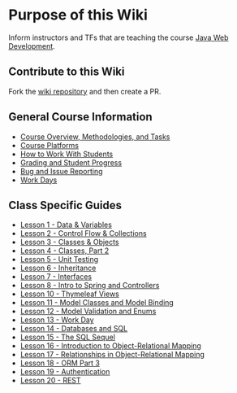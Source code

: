 # Purpose of this Wiki

Inform instructors and TFs that are teaching the course [Java Web Development](https://education.launchcode.org/java-web-development/).

## Contribute to this Wiki

Fork the [wiki repository](https://github.com/LaunchCodeEducation/java-web-development-wiki) and then create a PR.

## General Course Information

* [Course Overview, Methodologies, and Tasks](https://github.com/LaunchCodeEducation/java-web-development/wiki/Course-Overview-and-Structure)
* [Course Platforms](https://github.com/LaunchCodeEducation/java-web-development/wiki/Course-Platforms)
* [How to Work With Students](https://github.com/LaunchCodeEducation/java-web-development/wiki/Working-With-Students)
* [Grading and Student Progress](https://github.com/LaunchCodeEducation/java-web-development/wiki/Grading-and-Student-Progress)
* [Bug and Issue Reporting](https://github.com/LaunchCodeEducation/java-web-development/wiki/Course-Overview-and-Structure#Bug-and-Issue-Reporting)
* [Work Days](https://github.com/LaunchCodeEducation/java-web-development/wiki/Work-Day)

## Class Specific Guides

* [Lesson 1 - Data & Variables](https://github.com/LaunchCodeEducation/java-web-development/wiki/Lesson-1-(Data-&-Variables))
* [Lesson 2 - Control Flow & Collections](https://github.com/LaunchCodeEducation/java-web-development/wiki/Lesson-2-(ControlFlow-&-Collections))
* [Lesson 3 - Classes & Objects](https://github.com/LaunchCodeEducation/java-web-development/wiki/Lesson-3-(Classes-&-Objects))
* [Lesson 4 - Classes, Part 2](https://github.com/LaunchCodeEducation/java-web-development/wiki/Lesson-4-(Classes-Part-2))
* [Lesson 5 - Unit Testing](https://github.com/LaunchCodeEducation/java-web-development/wiki/Lesson-5-(Unit-Testing))
* [Lesson 6 - Inheritance](https://github.com/LaunchCodeEducation/java-web-development/wiki/Lesson-6-(Inheritance))
* [Lesson 7 - Interfaces](https://github.com/LaunchCodeEducation/java-web-development/wiki/Lesson-7-(Interfaces))
* [Lesson 8 - Intro to Spring and Controllers](https://github.com/LaunchCodeEducation/java-web-development/wiki/Lesson-8-(Intro-to-Spring-and-Controllers))
* [Lesson 10 - Thymeleaf Views](https://github.com/LaunchCodeEducation/java-web-development/wiki/Lesson-10-(Thymeleaf-views))
* [Lesson 11 - Model Classes and Model Binding](https://github.com/LaunchCodeEducation/java-web-development/wiki/Lesson-11-(Model-Classes-and-Model-Binding))
* [Lesson 12 - Model Validation and Enums](https://github.com/LaunchCodeEducation/java-web-development/wiki/Lesson-12-(Model-Validation-and-Enums))
* [Lesson 13 - Work Day](https://github.com/LaunchCodeEducation/java-web-development/wiki/Work-Day)
* [Lesson 14 - Databases and SQL](https://github.com/LaunchCodeEducation/java-web-development/wiki/Lesson-14-(SQL-Part-1))
* [Lesson 15 - The SQL Sequel](https://github.com/LaunchCodeEducation/java-web-development/wiki/Lesson-15-(SQL-Part-2))
* [Lesson 16 - Introduction to Object-Relational Mapping](https://github.com/LaunchCodeEducation/java-web-development/wiki/Lesson-16-(ORM-Part-1))
* [Lesson 17 - Relationships in Object-Relational Mapping](https://github.com/LaunchCodeEducation/java-web-development/wiki/Lesson-17-(ORM-Part-2))
* [Lesson 18 - ORM Part 3](https://github.com/LaunchCodeEducation/java-web-development/wiki/Lesson-18-(ORM-Part-3))
* [Lesson 19 - Authentication](https://github.com/LaunchCodeEducation/java-web-development/wiki/Lesson-19-(Authentication))
* [Lesson 20 - REST](https://github.com/LaunchCodeEducation/java-web-development/wiki/Lesson-20-(REST))